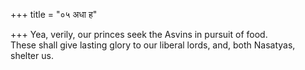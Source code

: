 +++
title = "०५ अधा ह"

+++
Yea, verily, our princes seek the Asvins in pursuit of food.  
     These shall give lasting glory to our liberal lords, and, both Nasatyas, shelter us.